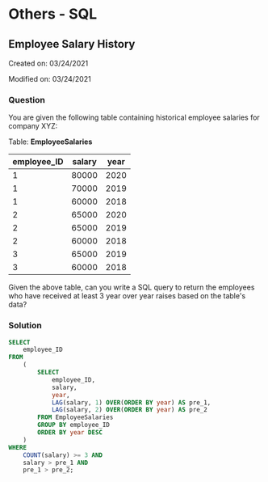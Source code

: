 # Others - SQL

## Employee Salary History

Created on: 03/24/2021

Modified on: 03/24/2021

### Question

You are given the following table containing historical employee salaries for company XYZ:

Table: **EmployeeSalaries**

employee_ID | salary | year
----------- | -----  | ----
1           | 80000 | 2020
1           | 70000 | 2019
1           | 60000 | 2018
2           | 65000 | 2020
2           | 65000 | 2019
2           | 60000 | 2018
3           | 65000 | 2019
3           | 60000 | 2018

Given the above table, can you write a SQL query to return the employees who have received at least 3 year over year raises based on the table's data?

### Solution

``` sql
SELECT
    employee_ID
FROM
    (
        SELECT
            employee_ID,
            salary,
            year,
            LAG(salary, 1) OVER(ORDER BY year) AS pre_1,
            LAG(salary, 2) OVER(ORDER BY year) AS pre_2
        FROM EmployeeSalaries
        GROUP BY employee_ID
        ORDER BY year DESC
    )
WHERE 
    COUNT(salary) >= 3 AND
    salary > pre_1 AND
    pre_1 > pre_2;
```




